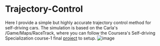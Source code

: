 # Trajectory-Control

Here I provide a simple but highly accurate trajectory control method for self-driving cars. The simulation is based on the Carla's /Game/Maps/RaceTrack, where you can follow the Coursera's Self-driving Specialization course-1 final [project](https://www.coursera.org/learn/intro-self-driving-cars/programming/ac8R5/final-project-self-driving-vehicle-control) to setup.
![image](https://user-images.githubusercontent.com/29236300/132007633-74276b1d-78a1-4c2f-86b9-94a9c991d193.png)
